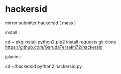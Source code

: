 # hackersid
mirror submiter hackersid ( mass )

install :

cd ~ 
pkg install python2
pip2 install requests
git clone https://github.com/GarudaTersakti72/hackersid

jalanin :

cd ~/hackersid
python2 hackersid.py 
